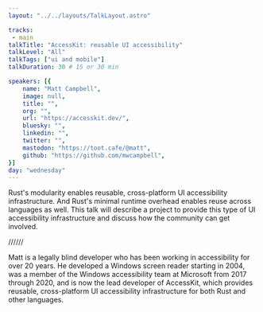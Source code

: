 ```yaml
---
layout: "../../layouts/TalkLayout.astro"

tracks: 
 - main
talkTitle: "AccessKit: reusable UI accessibility"
talkLevel: "All"
talkTags: ["ui and mobile"]
talkDuration: 30 # 15 or 30 min

speakers: [{
    name: "Matt Campbell",
    image: null,
    title: "",
    org: "",
    url: "https://accesskit.dev/",
    bluesky: "",
    linkedin: "",
    twitter: "",
    mastodon: "https://toot.cafe/@matt",
    github: "https://github.com/mwcampbell",
}]
day: "wednesday"
---
```


Rust's modularity enables reusable, cross-platform UI accessibility infrastructure. And Rust's minimal runtime overhead enables reuse across languages as well.
This talk will describe a project to provide this type of UI accessibility infrastructure and discuss how the community can get involved.

////// <!-- sepatator between abstract and bio -->

Matt is a legally blind developer who has been working in accessibility for over 20 years. He developed a Windows screen reader starting in 2004, was a member of the Windows accessibility team at Microsoft from 2017 through 2020, and is now the lead developer of AccessKit, which provides reusable, cross-platform UI accessibility infrastructure for both Rust and other languages.
